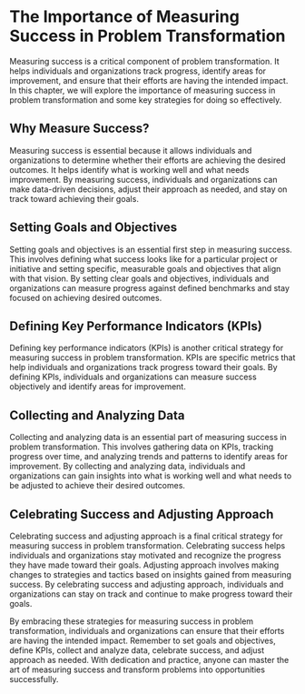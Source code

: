 # The Importance of Measuring Success in Problem Transformation

Measuring success is a critical component of problem transformation. It helps individuals and organizations track progress, identify areas for improvement, and ensure that their efforts are having the intended impact. In this chapter, we will explore the importance of measuring success in problem transformation and some key strategies for doing so effectively.

Why Measure Success?
--------------------

Measuring success is essential because it allows individuals and organizations to determine whether their efforts are achieving the desired outcomes. It helps identify what is working well and what needs improvement. By measuring success, individuals and organizations can make data-driven decisions, adjust their approach as needed, and stay on track toward achieving their goals.

Setting Goals and Objectives
----------------------------

Setting goals and objectives is an essential first step in measuring success. This involves defining what success looks like for a particular project or initiative and setting specific, measurable goals and objectives that align with that vision. By setting clear goals and objectives, individuals and organizations can measure progress against defined benchmarks and stay focused on achieving desired outcomes.

Defining Key Performance Indicators (KPIs)
------------------------------------------

Defining key performance indicators (KPIs) is another critical strategy for measuring success in problem transformation. KPIs are specific metrics that help individuals and organizations track progress toward their goals. By defining KPIs, individuals and organizations can measure success objectively and identify areas for improvement.

Collecting and Analyzing Data
-----------------------------

Collecting and analyzing data is an essential part of measuring success in problem transformation. This involves gathering data on KPIs, tracking progress over time, and analyzing trends and patterns to identify areas for improvement. By collecting and analyzing data, individuals and organizations can gain insights into what is working well and what needs to be adjusted to achieve their desired outcomes.

Celebrating Success and Adjusting Approach
------------------------------------------

Celebrating success and adjusting approach is a final critical strategy for measuring success in problem transformation. Celebrating success helps individuals and organizations stay motivated and recognize the progress they have made toward their goals. Adjusting approach involves making changes to strategies and tactics based on insights gained from measuring success. By celebrating success and adjusting approach, individuals and organizations can stay on track and continue to make progress toward their goals.

By embracing these strategies for measuring success in problem transformation, individuals and organizations can ensure that their efforts are having the intended impact. Remember to set goals and objectives, define KPIs, collect and analyze data, celebrate success, and adjust approach as needed. With dedication and practice, anyone can master the art of measuring success and transform problems into opportunities successfully.
